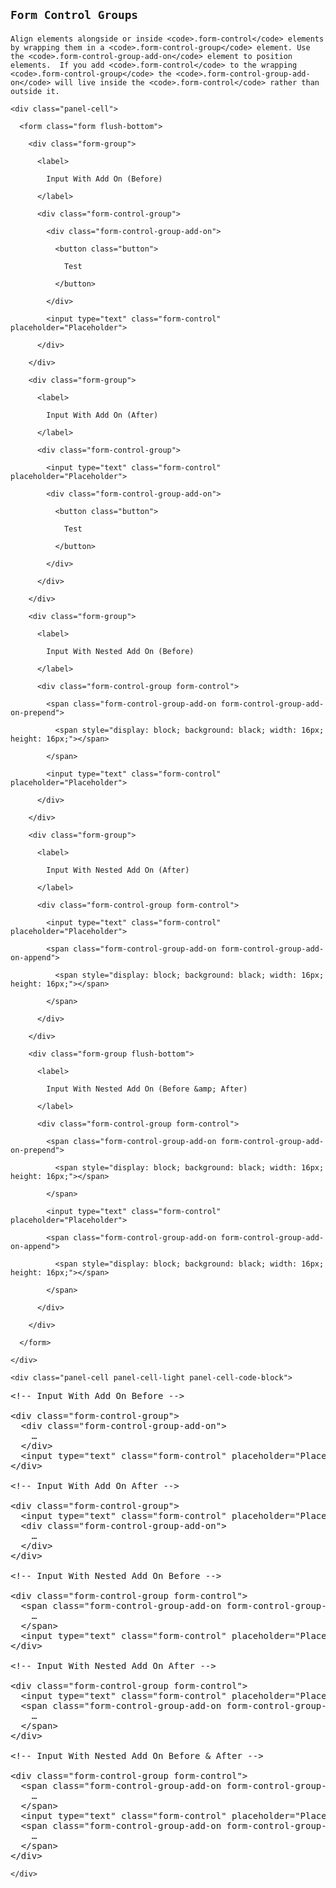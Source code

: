 <!-- =================================================
BEGIN: Form Control Groups
================================================== -->

<section id="forms-form-control-groups">

  <h1>

    Form Control Groups

  </h1>

  <p>

    Align elements alongside or inside <code>.form-control</code> elements by wrapping them in a <code>.form-control-group</code> element. Use the <code>.form-control-group-add-on</code> element to position elements.  If you add <code>.form-control</code> to the wrapping <code>.form-control-group</code> the <code>.form-control-group-add-on</code> will live inside the <code>.form-control</code> rather than outside it.

  </p>

  <!-- =================================================
  BEGIN: Example
  ================================================== -->

  <div class="panel flush-bottom">

    <div class="panel-cell">

      <form class="form flush-bottom">

        <div class="form-group">

          <label>

            Input With Add On (Before)

          </label>

          <div class="form-control-group">

            <div class="form-control-group-add-on">

              <button class="button">

                Test

              </button>

            </div>

            <input type="text" class="form-control" placeholder="Placeholder">

          </div>

        </div>

        <div class="form-group">

          <label>

            Input With Add On (After)

          </label>

          <div class="form-control-group">

            <input type="text" class="form-control" placeholder="Placeholder">

            <div class="form-control-group-add-on">

              <button class="button">

                Test

              </button>

            </div>

          </div>

        </div>

        <div class="form-group">

          <label>

            Input With Nested Add On (Before)

          </label>

          <div class="form-control-group form-control">

            <span class="form-control-group-add-on form-control-group-add-on-prepend">

              <span style="display: block; background: black; width: 16px; height: 16px;"></span>

            </span>

            <input type="text" class="form-control" placeholder="Placeholder">

          </div>

        </div>

        <div class="form-group">

          <label>

            Input With Nested Add On (After)

          </label>

          <div class="form-control-group form-control">

            <input type="text" class="form-control" placeholder="Placeholder">

            <span class="form-control-group-add-on form-control-group-add-on-append">

              <span style="display: block; background: black; width: 16px; height: 16px;"></span>

            </span>

          </div>

        </div>

        <div class="form-group flush-bottom">

          <label>

            Input With Nested Add On (Before &amp; After)

          </label>

          <div class="form-control-group form-control">

            <span class="form-control-group-add-on form-control-group-add-on-prepend">

              <span style="display: block; background: black; width: 16px; height: 16px;"></span>

            </span>

            <input type="text" class="form-control" placeholder="Placeholder">

            <span class="form-control-group-add-on form-control-group-add-on-append">

              <span style="display: block; background: black; width: 16px; height: 16px;"></span>

            </span>

          </div>

        </div>

      </form>

    </div>

    <div class="panel-cell panel-cell-light panel-cell-code-block">

<pre class="prettyprint transparent flush lang-html">
&lt;!-- Input With Add On Before --&gt;

&lt;div class="form-control-group"&gt;
  &lt;div class="form-control-group-add-on"&gt;
    &hellip;
  &lt;/div&gt;
  &lt;input type="text" class="form-control" placeholder="Placeholder"&gt;
&lt;/div&gt;

&lt;!-- Input With Add On After --&gt;

&lt;div class="form-control-group"&gt;
  &lt;input type="text" class="form-control" placeholder="Placeholder"&gt;
  &lt;div class="form-control-group-add-on"&gt;
    &hellip;
  &lt;/div&gt;
&lt;/div&gt;

&lt;!-- Input With Nested Add On Before --&gt;

&lt;div class="form-control-group form-control"&gt;
  &lt;span class="form-control-group-add-on form-control-group-add-on-prepend"&gt;
    &hellip;
  &lt;/span&gt;
  &lt;input type="text" class="form-control" placeholder="Placeholder"&gt;
&lt;/div&gt;

&lt;!-- Input With Nested Add On After --&gt;

&lt;div class="form-control-group form-control"&gt;
  &lt;input type="text" class="form-control" placeholder="Placeholder"&gt;
  &lt;span class="form-control-group-add-on form-control-group-add-on-append"&gt;
    &hellip;
  &lt;/span&gt;
&lt;/div&gt;

&lt;!-- Input With Nested Add On Before &amp; After --&gt;

&lt;div class="form-control-group form-control"&gt;
  &lt;span class="form-control-group-add-on form-control-group-add-on-prepend"&gt;
    &hellip;
  &lt;/span&gt;
  &lt;input type="text" class="form-control" placeholder="Placeholder"&gt;
  &lt;span class="form-control-group-add-on form-control-group-add-on-append"&gt;
    &hellip;
  &lt;/span&gt;
&lt;/div&gt;
</pre>

    </div>

  </div>

  <!-- =================================================
  END: Example
  ================================================== -->




</section>

<!-- =================================================
END: Form Control Groups
================================================== -->

